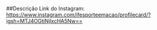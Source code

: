 ##Descrição
Link do Instagram: https://www.instagram.com/ifesporteemacao/profilecard/?igsh=MTJ4OGtiNjlxcHA5Nw==
